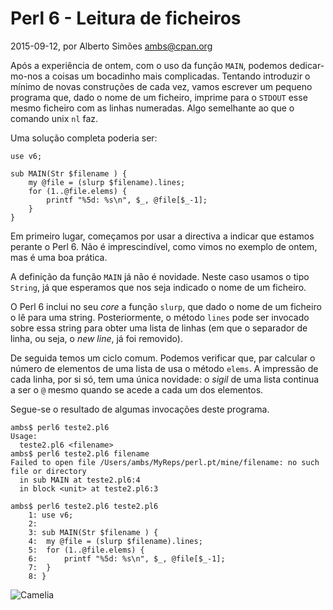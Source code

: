 
# Perl 6 - Leitura de ficheiros

 2015-09-12, por Alberto Simões <ambs@cpan.org>

Após a experiência de ontem, com o uso da função `MAIN`, podemos
dedicar-mo-nos a coisas um bocadinho mais complicadas. Tentando 
introduzir o mínimo de novas construções de cada vez, vamos escrever
um pequeno programa que, dado o nome de um ficheiro, imprime para o
`STDOUT` esse mesmo ficheiro com as linhas numeradas. Algo semelhante
ao que o comando unix `nl` faz.

Uma solução completa poderia ser:

    use v6;
     
    sub MAIN(Str $filename ) {
        my @file = (slurp $filename).lines;
        for (1..@file.elems) {
            printf "%5d: %s\n", $_, @file[$_-1];
        }
    }

Em primeiro lugar, começamos por usar a directiva a indicar que estamos 
perante o Perl 6. Não é imprescindível, como vimos no exemplo de ontem, 
mas é uma boa prática.

A definição da função `MAIN` já não é novidade. Neste caso usamos o tipo
`String`, já que esperamos que nos seja indicado o nome de um ficheiro.

O Perl 6 inclui no seu *core* a função `slurp`, que dado o nome de um ficheiro
o lê para uma string. Posteriormente, o método `lines` pode ser invocado sobre
essa string para obter uma lista de linhas (em que o separador de linha, ou 
seja, o *new line*, já foi removido).

De seguida temos um ciclo comum. Podemos verificar que, par calcular o número
de elementos de uma lista de usa o método `elems`. A impressão de cada linha, por 
si só, tem uma única novidade: o *sigil* de uma lista continua a ser o `@` mesmo
quando se acede a cada um dos elementos.

Segue-se o resultado de algumas invocações deste programa.

    ambs$ perl6 teste2.pl6
    Usage:
      teste2.pl6 <filename>
    ambs$ perl6 teste2.pl6 filename
    Failed to open file /Users/ambs/MyReps/perl.pt/mine/filename: no such file or directory
      in sub MAIN at teste2.pl6:4
      in block <unit> at teste2.pl6:3
    
    ambs$ perl6 teste2.pl6 teste2.pl6
        1: use v6;
        2:
        3: sub MAIN(Str $filename ) {
        4:  my @file = (slurp $filename).lines;
        5:  for (1..@file.elems) {
        6:      printf "%5d: %s\n", $_, @file[$_-1];
        7:  }
        8: }

<img src="/imgs/camelia.png" alt="Camelia" title="Camelia"/>


